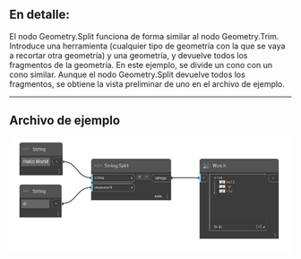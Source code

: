 ## En detalle:
El nodo Geometry.Split funciona de forma similar al nodo Geometry.Trim. Introduce una herramienta (cualquier tipo de geometría con la que se vaya a recortar otra geometría) y una geometría, y devuelve todos los fragmentos de la geometría. En este ejemplo, se divide un cono con un cono similar. Aunque el nodo Geometry.Split devuelve todos los fragmentos, se obtiene la vista preliminar de uno en el archivo de ejemplo.
___
## Archivo de ejemplo

![Split](./DSCore.String.Split_img.jpg)

